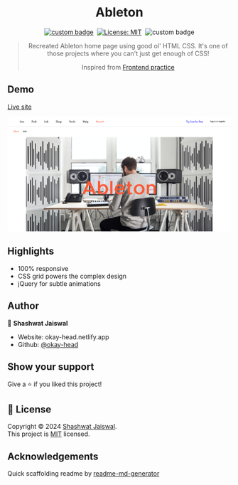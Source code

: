 <h1 align="center">Ableton </h1>
<p align="center">
  <a href="https://okay-head.github.io/Ableton/" target="_blank"><img alt="custom badge" src="https://img.shields.io/badge/Github%20pages-327fc7" /></a>
  &nbsp;<a href="/LICENSE.md" target="_blank"><img alt="License: MIT" src="https://img.shields.io/badge/License-MIT-yellow.svg" /></a>
  &nbsp;<img alt="custom badge" src="https://img.shields.io/badge/No%20framework%20project-ff7d42" />
</p>

> <p align="center">Recreated Ableton home page using good ol' HTML CSS. It's one of those projects where you can't just get enough of CSS! </p>
> <p align="center">Inspired from <a href="https://www.frontendpractice.com/" target="_blank">Frontend practice</a></p>


## Demo

[Live site](https://okay-head.github.io/Ableton/) 

![Ableton](/Media/About-Ableton.png)

## Highlights

- 100% responsive
- CSS grid powers the complex design
- jQuery for subtle animations

## Author

👤 **Shashwat Jaiswal**

- Website: okay-head.netlify.app
- Github: [@okay-head](https://github.com/okay-head)

## Show your support

Give a ⭐️ if you liked this project!

## 📝 License

Copyright © 2024 [Shashwat Jaiswal](https://github.com/okay-head).<br />
This project is [MIT](./LICENSE.md) licensed.

## Acknowledgements

Quick scaffolding readme by [readme-md-generator](https://github.com/kefranabg/readme-md-generator)
